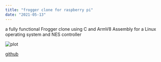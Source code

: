 ```yaml
---
title: "frogger clone for raspberry pi"
date: "2021-05-13"
---
```


a fully functional Frogger clone using C and ArmV8 Assembly for a Linux operating system and NES controller

![plot](/projects/imgs/demoFrogger.PNG)

[github](https://github.com/terryfu2/frogger-pi)

